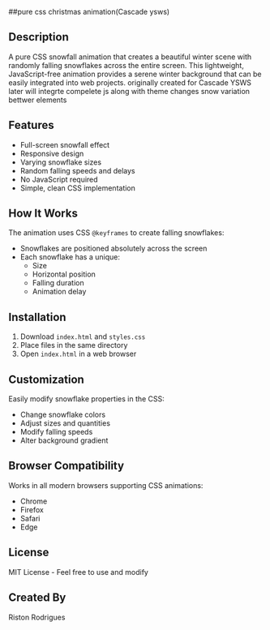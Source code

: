 ##pure css christmas animation(Cascade ysws)

## Description
A pure CSS snowfall animation that creates a beautiful winter scene with randomly falling snowflakes across the entire screen. This lightweight, JavaScript-free animation provides a serene winter background that can be easily integrated into web projects.
originally created for Cascade YSWS later will integrte compelete js along with theme changes snow variation
bettwer elements
## Features
- Full-screen snowfall effect
- Responsive design
- Varying snowflake sizes
- Random falling speeds and delays
- No JavaScript required
- Simple, clean CSS implementation

## How It Works
The animation uses CSS `@keyframes` to create falling snowflakes:
- Snowflakes are positioned absolutely across the screen
- Each snowflake has a unique:
  - Size
  - Horizontal position
  - Falling duration
  - Animation delay

## Installation
1. Download `index.html` and `styles.css`
2. Place files in the same directory
3. Open `index.html` in a web browser

## Customization
Easily modify snowflake properties in the CSS:
- Change snowflake colors
- Adjust sizes and quantities
- Modify falling speeds
- Alter background gradient

## Browser Compatibility
Works in all modern browsers supporting CSS animations:
- Chrome
- Firefox
- Safari
- Edge

## License
MIT License - Feel free to use and modify



## Created By
Riston Rodrigues
